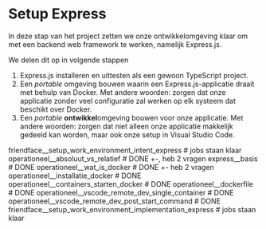 # Setup Express
In deze stap van het project zetten we onze ontwikkelomgeving klaar om met een backend web framework te werken, namelijk Express.js.

We delen dit op in volgende stappen

1. Express.js installeren en uittesten als een gewoon TypeScript project.
2. Een *portable* omgeving bouwen waarin een Express.js-applicatie draait met behulp van Docker. Met andere woorden: zorgen dat onze applicatie zonder veel configuratie zal werken op elk systeem dat beschikt over Docker.
3. Een *portable* **ontwikkel**omgeving bouwen voor onze applicatie. Met andere woorden: zorgen dat niet alleen onze applicatie makkelijk gedeeld kan worden, maar ook onze setup in Visual Studio Code.

friendface__setup_work_environment_intent_express           # jobs staan klaar
operationeel__absoluut_vs_relatief                          # DONE +-, heb 2 vragen
express__basis                                              # DONE
operationeel__wat_is_docker                                 # DONE +- heb 2 vragen
operationeel__installatie_docker                            # DONE
operationeel__containers_starten_docker                     # DONE
operationeel__dockerfile                                    # DONE
operationeel__vscode_remote_dev_single_container            # DONE
operationeel__vscode_remote_dev_post_start_command          # DONE
friendface__setup_work_environment_implementation_express   # jobs staan klaar

